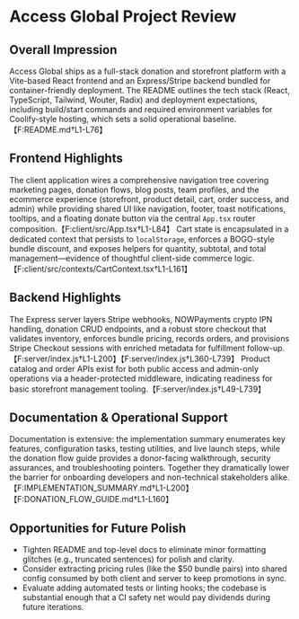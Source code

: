 # Access Global Project Review

## Overall Impression
Access Global ships as a full-stack donation and storefront platform with a Vite-based React frontend and an Express/Stripe backend bundled for container-friendly deployment. The README outlines the tech stack (React, TypeScript, Tailwind, Wouter, Radix) and deployment expectations, including build/start commands and required environment variables for Coolify-style hosting, which sets a solid operational baseline.【F:README.md†L1-L76】

## Frontend Highlights
The client application wires a comprehensive navigation tree covering marketing pages, donation flows, blog posts, team profiles, and the ecommerce experience (storefront, product detail, cart, order success, and admin) while providing shared UI like navigation, footer, toast notifications, tooltips, and a floating donate button via the central `App.tsx` router composition.【F:client/src/App.tsx†L1-L84】
Cart state is encapsulated in a dedicated context that persists to `localStorage`, enforces a BOGO-style bundle discount, and exposes helpers for quantity, subtotal, and total management—evidence of thoughtful client-side commerce logic.【F:client/src/contexts/CartContext.tsx†L1-L161】

## Backend Highlights
The Express server layers Stripe webhooks, NOWPayments crypto IPN handling, donation CRUD endpoints, and a robust store checkout that validates inventory, enforces bundle pricing, records orders, and provisions Stripe Checkout sessions with enriched metadata for fulfillment follow-up.【F:server/index.js†L1-L200】【F:server/index.js†L360-L739】
Product catalog and order APIs exist for both public access and admin-only operations via a header-protected middleware, indicating readiness for basic storefront management tooling.【F:server/index.js†L49-L739】

## Documentation & Operational Support
Documentation is extensive: the implementation summary enumerates key features, configuration tasks, testing utilities, and live launch steps, while the donation flow guide provides a donor-facing walkthrough, security assurances, and troubleshooting pointers. Together they dramatically lower the barrier for onboarding developers and non-technical stakeholders alike.【F:IMPLEMENTATION_SUMMARY.md†L1-L200】【F:DONATION_FLOW_GUIDE.md†L1-L160】

## Opportunities for Future Polish
* Tighten README and top-level docs to eliminate minor formatting glitches (e.g., truncated sentences) for polish and clarity.
* Consider extracting pricing rules (like the $50 bundle pairs) into shared config consumed by both client and server to keep promotions in sync.
* Evaluate adding automated tests or linting hooks; the codebase is substantial enough that a CI safety net would pay dividends during future iterations.
